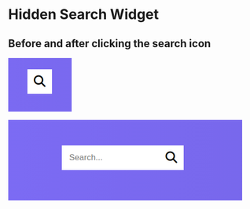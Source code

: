 # Hidden Search Widget

## Before and after clicking the search icon

![Search](img/screenshot2.png)

![Search](img/screenshot1.png)
